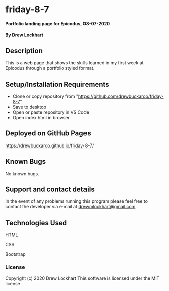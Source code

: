 # friday-8-7

#### Portfolio landing page for Epicodus, 08-07-2020

#### By Drew Lockhart

## Description

This is a web page that shows the skills learned
in my first week at Epicodus through a portfolio 
styled format.

## Setup/Installation Requirements

* Clone or copy repository from "https://github.com/drewbuckaroo/friday-8-7"
* Save to desktop  
* Open or paste repository in VS Code
* Open index.html in browser

## Deployed on GitHub Pages

https://drewbuckaroo.github.io/friday-8-7/


## Known Bugs

No known bugs.

## Support and contact details

In the event of any problems running this program
please feel free to contact the developer via e-mail
at <drewmlockhart@gmail.com>.

## Technologies Used

HTML

CSS

Bootstrap

### License

Copyright (c) 2020 Drew Lockhart
This software is licensed under the MIT license
